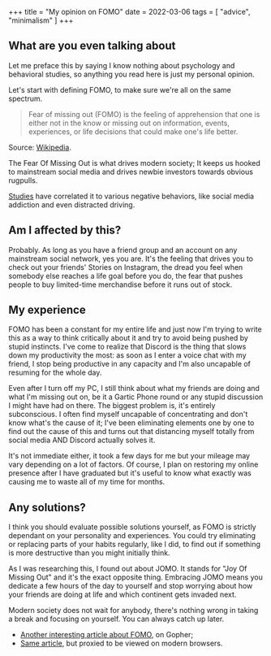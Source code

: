 +++
title = "My opinion on FOMO"
date = 2022-03-06
tags = [ "advice", "minimalism" ]
+++

## What are you even talking about
Let me preface this by saying I know nothing about psychology and behavioral studies, so anything you read here is just my personal opinion.

Let's start with defining FOMO, to make sure we're all on the same spectrum.
> Fear of missing out (FOMO) is the feeling of apprehension that one is either not in the know or missing out on information, events, experiences, or life decisions that could make one's life better.

Source: [Wikipedia](https://en.wikipedia.org/wiki/Fear_of_missing_out).

The Fear Of Missing Out is what drives modern society; It keeps us hooked to mainstream social media and drives newbie investors towards obvious rugpulls.

[Studies](https://www.sciencedirect.com/science/article/abs/pii/S0747563213000800) have correlated it to various negative behaviors, like social media addiction and even distracted driving.

## Am I affected by this?
Probably. As long as you have a friend group and an account on any mainstream social network, yes you are.
It's the feeling that drives you to check out your friends' Stories on Instagram, the dread you feel when somebody else reaches a life goal before you do, the fear that pushes people to buy limited-time merchandise before it runs out of stock.

## My experience
FOMO has been a constant for my entire life and just now I'm trying to write this as a way to think critically about it and try to avoid being pushed by stupid instincts. I've come to realize that Discord is the thing that slows down my productivity the most: as soon as I enter a voice chat with my friend, I stop being productive in any capacity and I'm also uncapable of resuming for the whole day.

Even after I turn off my PC, I still think about what my friends are doing and what I'm missing out on, be it a Gartic Phone round or any stupid discussion I might have had on there. The biggest problem is, it's entirely subconscious. I often find myself uncapable of concentrating and don't know what's the cause of it; I've been eliminating elements one by one to find out the cause of this and turns out that distancing myself totally from social media AND Discord actually solves it.

It's not immediate either, it took a few days for me but your mileage may vary depending on a lot of factors. Of course, I plan on restoring my online presence after I have graduated but it's useful to know what exactly was causing me to waste all of my time for months.

## Any solutions?
I think you should evaluate possible solutions yourself, as FOMO is strictly dependant on your personality and experiences. You could try eliminating or replacing parts of your habits regularly, like I did, to find out if something is more destructive than you might initially think.

As I was researching this, I found out about JOMO. It stands for "Joy Of Missing Out" and it's the exact opposite thing.
Embracing JOMO means you dedicate a few hours of the day to yourself and stop worrying about how your friends are doing at life and which continent gets invaded next.

Modern society does not wait for anybody, there's nothing wrong in taking a break and focusing on yourself. You can always catch up later.

* [Another interesting article about FOMO](gopher://republic.circumlunar.space:70/0/~katolaz/phlog/20190219_fomo.txt), on Gopher;
* [Same article](https://gopherproxy.vern.cc/gopher/republic.circumlunar.space:70/0/~katolaz/phlog/20190219_fomo.txt), but proxied to be viewed on modern browsers.
